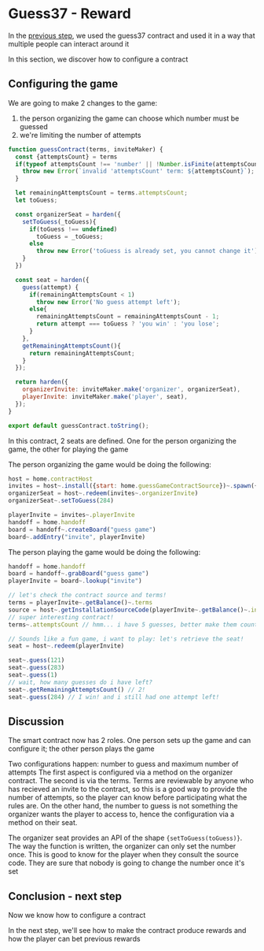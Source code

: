# Guess37 - Reward

In the [previous step](./guess37-multiple), we used the guess37 contract and used it in a way that multiple people can interact around it

In this section, we discover how to configure a contract


## Configuring the game

We are going to make 2 changes to the game:
1. the person organizing the game can choose which number must be guessed
2. we're limiting the number of attempts

```js
function guessContract(terms, inviteMaker) {
  const {attemptsCount} = terms
  if(typeof attemptsCount !== 'number' || !Number.isFinite(attemptsCount) || attemptsCount < 1){
    throw new Error(`invalid 'attemptsCount' term: ${attemptsCount}`);
  }

  let remainingAttemptsCount = terms.attemptsCount;
  let toGuess;

  const organizerSeat = harden({
    setToGuess(_toGuess){
      if(toGuess !== undefined)
        toGuess = _toGuess;
      else
        throw new Error('toGuess is already set, you cannot change it');
    }
  })

  const seat = harden({
    guess(attempt) {
      if(remainingAttemptsCount < 1)
        throw new Error('No guess attempt left');
      else{
        remainingAttemptsCount = remainingAttemptsCount - 1;
        return attempt === toGuess ? 'you win' : 'you lose';
      }
    },
    getRemainingAttemptsCount(){
      return remainingAttemptsCount;
    }
  });

  return harden({
    organizerInvite: inviteMaker.make('organizer', organizerSeat),
    playerInvite: inviteMaker.make('player', seat),
  });
}

export default guessContract.toString();
```

In this contract, 2 seats are defined. One for the person organizing the game, the other for playing the game

The person organizing the game would be doing the following:
```js
host = home.contractHost
invites = host~.install({start: home.guessGameContractSource})~.spawn({attemptsCount: 5})
organizerSeat = host~.redeem(invites~.organizerInvite)
organizerSeat~.setToGuess(284)

playerInvite = invites~.playerInvite
handoff = home.handoff
board = handoff~.createBoard("guess game")
board~.addEntry("invite", playerInvite)
```

The person playing the game would be doing the following:
```js
handoff = home.handoff
board = handoff~.grabBoard("guess game")
playerInvite = board~.lookup("invite")

// let's check the contract source and terms!
terms = playerInvite~.getBalance()~.terms
source = host~.getInstallationSourceCode(playerInvite~.getBalance()~.installation)
// super interesting contract!
terms~.attemptsCount // hmm... i have 5 guesses, better make them count!

// Sounds like a fun game, i want to play: let's retrieve the seat!
seat = host~.redeem(playerInvite)

seat~.guess(121)
seat~.guess(283)
seat~.guess(1)
// wait, how many guesses do i have left?
seat~.getRemainingAttemptsCount() // 2!
seat~.guess(284) // I win! and i still had one attempt left! 
```


## Discussion

The smart contract now has 2 roles. One person sets up the game and can configure it; the other person plays the game

Two configurations happen: number to guess and maximum number of attempts
The first aspect is configured via a method on the organizer contract. The second is via the terms. Terms are reviewable by anyone who has recieved an invite to the contract, so this is a good way to provide the number of attempts, so the player can know before participating what the rules are. On the other hand, the number to guess is not something the organizer wants the player to access to, hence the configuration via a method on their seat.

The organizer seat provides an API of the shape `{setToGuess(toGuess)}`. The way the function is written, the organizer can only set the number once. This is good to know for the player when they consult the source code. They are sure that nobody is going to change the number once it's set


## Conclusion - next step

Now we know how to configure a contract

In the next step, we'll see how to make the contract produce rewards and how the player can bet previous rewards